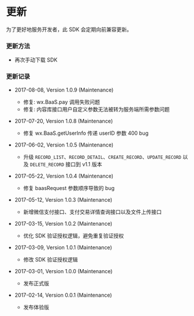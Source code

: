 # 更新

为了更好地服务开发者，此 SDK 会定期向前兼容更新。

### 更新方法

- 再次手动下载 SDK

### 更新记录
- 2017-08-08, Version 1.0.9 (Maintenance)
  - 修复: wx.BaaS.pay 调用失败问题
  - 修复: 内容库接口用户自定义参数无法被转为服务端所需参数问题

- 2017-07-20, Version 1.0.8 (Maintenance)
  - 修复 wx.BaaS.getUserInfo 传递 userID 参数 400 bug


- 2017-06-02, Version 1.0.5 (Maintenance)
  - 升级 `RECORD_LIST`、`RECORD_DETAIL`、`CREATE_RECORD`、`UPDATE_RECORD` 以及 `DELETE_RECORD` 接口到 v1.1 版本


- 2017-05-22, Version 1.0.4 (Maintenance)
  - 修复 baasRequest 参数顺序导致的 bug


- 2017-05-12, Version 1.0.3 (Maintenance)
  - 新增微信支付接口、支付交易详情查询接口以及文件上传接口


- 2017-03-15, Version 1.0.2 (Maintenance)
  - 优化 SDK 验证授权逻辑，避免重复验证授权


- 2017-03-09, Version 1.0.1 (Maintenance)
  - 修改 SDK 验证授权逻辑


- 2017-03-01, Version 1.0.0 (Maintenance)
  - 发布正式版


- 2017-02-14, Version 0.0.1 (Maintenance)
  - 发布体验版